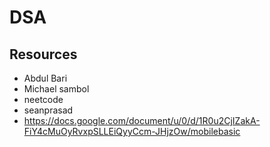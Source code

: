 # DSA

## Resources
- Abdul Bari
- Michael sambol
- neetcode
- seanprasad
- https://docs.google.com/document/u/0/d/1R0u2CjIZakA-FiY4cMuOyRvxpSLLEiQyyCcm-JHjzOw/mobilebasic
